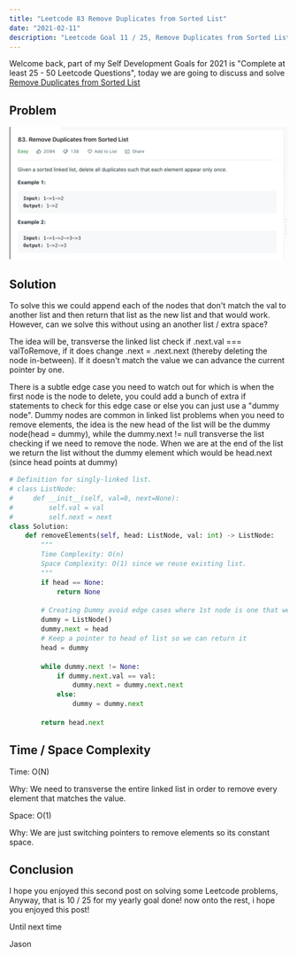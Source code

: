 ```yaml
---
title: "Leetcode 83 Remove Duplicates from Sorted List"
date: "2021-02-11"
description: "Leetcode Goal 11 / 25, Remove Duplicates from Sorted List"
---
```


Welcome back, part of my Self Development Goals for 2021 is "Complete at least 25 - 50 Leetcode Questions", today we are going to discuss and solve [Remove Duplicates from Sorted List](https://leetcode.com/problems/remove-duplicates-from-sorted-list/)

## Problem

![Remove Duplicates from Sorted List](./images/remove-duplicates-from-sorted-list.png)

## Solution

To solve this we could append each of the nodes that don't match the val to another list and then return that list as the new list and that would work. However, can we solve this without using an another list / extra space?

The idea will be, transverse the linked list check if .next.val === valToRemove, if it does change .next = .next.next (thereby deleting the node in-between). If it doesn't match the value we can advance the current pointer by one.

There is a subtle edge case you need to watch out for which is when the first node is the node to delete, you could add a bunch of extra if statements to check for this edge case or else you can just use a "dummy node". Dummy nodes are common in linked list problems when you need to remove elements, the idea is the new head of the list will be the dummy node(head = dummy), while the dummy.next != null transverse the list checking if we need to remove the node. When we are at the end of the list we return the list without the dummy element which would be head.next (since head points at dummy)

```py
# Definition for singly-linked list.
# class ListNode:
#     def __init__(self, val=0, next=None):
#         self.val = val
#         self.next = next
class Solution:
    def removeElements(self, head: ListNode, val: int) -> ListNode:
        """
        Time Complexity: O(n)
        Space Complexity: O(1) since we reuse existing list.
        """
        if head == None:
            return None

        # Creating Dummy avoid edge cases where 1st node is one that we have to remove, instead we just create a dummy node and append the list to it.
        dummy = ListNode()
        dummy.next = head
        # Keep a pointer to head of list so we can return it
        head = dummy

        while dummy.next != None:
            if dummy.next.val == val:
                dummy.next = dummy.next.next
            else:
                dummy = dummy.next

        return head.next
```

## Time / Space Complexity

Time: O(N)

Why: We need to transverse the entire linked list in order to remove every element that matches the value.

Space: O(1)

Why: We are just switching pointers to remove elements so its constant space.

## Conclusion

I hope you enjoyed this second post on solving some Leetcode problems, Anyway, that is 10 / 25 for my yearly goal done! now onto the rest, i hope you enjoyed this post!

Until next time

Jason
